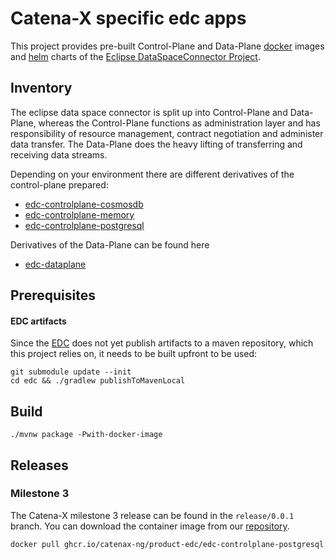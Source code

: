 # Catena-X specific edc apps

This project provides pre-built Control-Plane and Data-Plane [docker](https://www.docker.com/) images and [helm](https://helm.sh/) charts of the [Eclipse DataSpaceConnector Project](https://github.com/eclipse-dataspaceconnector/DataSpaceConnector).

## Inventory

The eclipse data space connector is split up into Control-Plane and Data-Plane, whereas the Control-Plane functions as administration layer
and has responsibility of resource management, contract negotiation and administer data transfer. 
The Data-Plane does the heavy lifting of transferring and receiving data streams.

Depending on your environment there are different derivatives of the control-plane prepared:

* [edc-controlplane-cosmosdb](edc-controlplane/edc-controlplane-cosmosdb)
* [edc-controlplane-memory](edc-controlplane/edc-controlplane-memory)
* [edc-controlplane-postgresql](edc-controlplane/edc-controlplane-postgresql)

Derivatives of the Data-Plane can be found here

* [edc-dataplane](edc-dataplane)

## Prerequisites

#### EDC artifacts

Since the [EDC](https://github.com/eclipse-dataspaceconnector/DataSpaceConnector) does 
not yet publish artifacts to a maven repository, which this project relies on, it needs 
to be built upfront to be used:

```shell
git submodule update --init
cd edc && ./gradlew publishToMavenLocal
```

## Build

```shell
./mvnw package -Pwith-docker-image
```

## Releases

### Milestone 3

The Catena-X milestone 3 release can be found in the `release/0.0.1` branch.
You can download the container image from our [repository](https://github.com/catenax-ng/product-edc/pkgs/container/product-edc%2Fedc-controlplane-postgresql).
```bash
docker pull ghcr.io/catenax-ng/product-edc/edc-controlplane-postgresql:0.0.1
```
